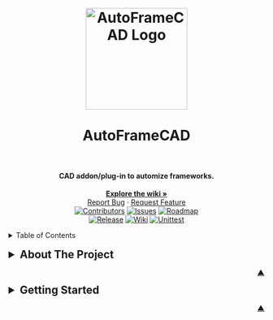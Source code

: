 <a name="readme-top"></a>

<h1 align="center">
  <br />
    <a href="https://structura-engineering.com/">
      <img src="https://github.com/Structura-Engineering/AutoFrameCAD/blob/main/.github/images/favicon.ico" alt="AutoFrameCAD Logo" width="200">
    </a>
  <br /><br />
  AutoFrameCAD
  <br />
  <br />
</h1>

<h4 align="center">CAD addon/plug-in to automize frameworks.</h4>

<div align="center">

[**Explore the wiki »**][wiki_url]<br />
[Report Bug][issues_url] ·
[Request Feature][issues_url]<br />
[![Contributors][contributors_shield_url]][contributors_url]
[![Issues][issues_shield_url]][issues_url]
[![Roadmap][roadmap_shield_url]][roadmap_url]<br />
[![Release][release_shield_url]][release_url]
[![Wiki][wiki_shield_url]][wiki_url]
[![Unittest][test_shield_url]][test_url]</div>

<details>
  <summary>Table of Contents</summary>

- [About The Project](#--about-the-project)
- [Getting Started](#--getting-started)
- [Code of Conduct][code_of_conduct_url]
- [Contributing][contributing_url]
- [License][license_url]
- [Security][security_url]
- [Changelog][changelog_url]</details><br />

<details>
  <summary style="font-size: 1.5em; font-weight: bold;">About The Project</summary>

AutoFrameCAD is not just a program, it's your companion in creating CAD objects fast and efficiently. Built to simplify the drawing process, AutoFrameCAD offers a rich array of automatic tools, empowering drawers to focus on creating remarkable projects that tackle real-world challenges.

Whether you're a seasoned drawer or just embarking on your drawing adventure, AutoFrameCAD strives to be your ultimate drawing ally. Say goodbye to repetitive tasks and embrace best drawing practices, letting AutoFrameCAD pave the way for a seamless development experience.

Why AutoFrameCAD?

- **Maximize Your Creativity:** Your time is valuable. AutoFrameCAD frees you from mundane tasks, enabling you to channel your creativity into building extraordinary solutions.

- **Banish Repetition:** Don't waste time reinventing the wheel. AutoFrameCAD encourages you to break free from repetitive tasks, ensuring you spend more time on what truly matters.

- **DRY Principles for Life:** Implement the Don't Repeat Yourself (DRY) mantra not only in your drawing but in your entire development process. AutoFrameCAD is your guide to a more efficient and enjoyable drawing life. 😊

As the coding landscape evolves, so will AutoFrameCAD. Expect ongoing updates and improvements to cater to diverse project needs. Your feedback, suggestions, and contributions are highly valued, let's make AutoFrameCAD even better together.

Feel free to dive into the documentation to kickstart your journey with AutoFrameCAD.

<div align="center"><h3>Built With</h3>

[![Docker][docker_shield_url]][docker_url]
[![Python][python_shield_url]][python_url]
[![C++][cpp_shield_url]][cpp_url]
[![BRX API][brx_api_shield_url]][brx_api_url]</div>

</details><p align="right"><a href="#readme-top">▲</a></p>

<details>
  <summary style="font-size: 1.5em; font-weight: bold;">Getting Started</summary>

Ready to kick off your coding journey with AutoFrameCAD? Let's set up your local environment in a few simple steps:

1. **Install Prerequisites:**

   - [`VSCODE Extension: Dev Containers`][dev_containers_url]

2. **Clone the Repository:**
   ```sh
   git clone https://github.com/Structura-Engineering/AutoFrameCAD.git
   ```
3. **Navigate to the Project Directory**

4. **Set up the Development Container:**
   - If prompted, click on the `Reopen in Container` button at the bottom right.
   - The editor will automatically set up the development container for you.

</details><p align="right"><a href="#readme-top">▲</a></p>

[brx_api_shield_url]: https://img.shields.io/badge/BRX%20API-3776AB?style=for-the-badge&logo=librariesdotio&logoColor=white&color=red
[brx_api_url]: https://www.bricsys.com/en-eu/developers
[changelog_url]: https://github.com/Structura-Engineering/AutoFrameCAD/blob/main/CHANGELOG.md
[code_of_conduct_url]: https://github.com/Structura-Engineering/AutoFrameCAD?tab=coc-ov-file
[contributing_url]: https://github.com/Structura-Engineering/AutoFrameCAD/blob/main/CONTRIBUTING.md
[contributors_shield_url]: https://img.shields.io/github/contributors/Structura-Engineering/AutoFrameCAD?style=for-the-badge&color=blue
[contributors_url]: https://github.com/Structura-Engineering/AutoFrameCAD/graphs/contributors
[cpp_shield_url]: https://img.shields.io/badge/C++-00599C?style=for-the-badge&logo=cplusplus&logoColor=white
[cpp_url]: https://isocpp.org
[dev_containers_url]: https://marketplace.visualstudio.com/items?itemName=ms-vscode-remote.remote-containers
[docker_shield_url]: https://img.shields.io/badge/Docker-2496ED?style=for-the-badge&logo=docker&logoColor=white
[docker_url]: https://docker.com/
[issues_shield_url]: https://img.shields.io/github/issues/Structura-Engineering/AutoFrameCAD?style=for-the-badge&color=yellow
[issues_url]: https://github.com/Structura-Engineering/AutoFrameCAD/issues
[license_url]: https://github.com/Structura-Engineering/AutoFrameCAD?tab=AGPL-3.0-1-ov-file
[python_shield_url]: https://img.shields.io/badge/Python-3776AB?style=for-the-badge&logo=python&logoColor=white
[python_url]: https://python.org/
[release_shield_url]: https://img.shields.io/endpoint?url=https://gist.githubusercontent.com/illyrius666/75d51317191738246cdec92eabcc599f/raw/release_badge.json
[release_url]: https://github.com/Structura-Engineering/AutoFrameCAD/releases
[roadmap_shield_url]: https://img.shields.io/badge/Roadmap-Click%20Me!-purple.svg?style=for-the-badge
[roadmap_url]: https://github.com/orgs/Structura-Engineering/projects/4
[security_url]: https://github.com/Structura-Engineering/AutoFrameCAD?tab=security-ov-file
[test_shield_url]: https://img.shields.io/endpoint?url=https://gist.githubusercontent.com/illyrius666/75d51317191738246cdec92eabcc599f/raw/test_badge.json
[test_url]: https://github.com/Structura-Engineering/AutoFrameCAD/actions
[wiki_shield_url]: https://img.shields.io/endpoint?url=https://gist.githubusercontent.com/illyrius666/75d51317191738246cdec92eabcc599f/raw/wiki_badge.json
[wiki_url]: https://wiki.structura-engineering.com/
